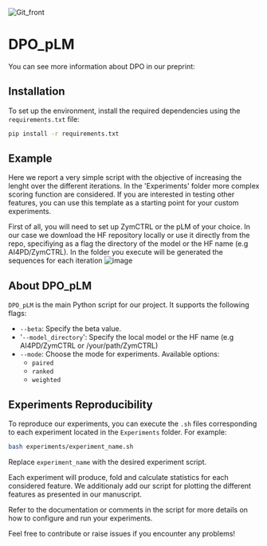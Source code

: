 ![Git_front](https://github.com/user-attachments/assets/43fb4f1c-471f-4178-a1e5-e323ef36f533)
# DPO_pLM


You can see more information about DPO in our preprint: 
## Installation

To set up the environment, install the required dependencies using the `requirements.txt` file:

```bash
pip install -r requirements.txt
```
## Example 
Here we report a very simple script with the objective of increasing the lenght over the different iterations. In the 'Experiments' folder more complex scoring function are considered. 
If you are interested in testing other features, you can use this template as a starting point for your custom experiments.

First of all, you will need to set up ZymCTRL or the pLM of your choice. In our case we download the HF repository locally or use it directly from the repo, specifiying as a flag the directory of the model or the HF name (e.g AI4PD/ZymCTRL). 
In the folder you execute will be generated the sequences for each iteration
![image](https://github.com/user-attachments/assets/b408b256-0697-45b2-a396-2312f87f1ed8)



## About DPO_pLM

`DPO_pLM` is the main Python script for our project. It supports the following flags:

- `--beta`: Specify the beta value.
- '`--model_directory`': Specify the local model or the HF name (e.g AI4PD/ZymCTRL or /your/path/ZymCTRL)
- `--mode`: Choose the mode for experiments. Available options:
  - `paired`
  - `ranked`
  - `weighted`

## Experiments Reproducibility

To reproduce our experiments, you can execute the `.sh` files corresponding to each experiment located in the `Experiments` folder. For example:

```bash
bash experiments/experiment_name.sh
```

Replace `experiment_name` with the desired experiment script.

Each experiment will produce, fold and calculate statistics for each considered feature. We additionaly add our script for plotting the different features as presented in our manuscript.


Refer to the documentation or comments in the script for more details on how to configure and run your experiments.

Feel free to contribute or raise issues if you encounter any problems!
